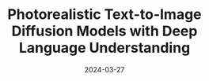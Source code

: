---
layout: seminar-post
title: 'Photorealistic Text-to-Image Diffusion Models with Deep Language Understanding'
subtitle: ''
categories: Computer Vision
tags: ['Image generation']
date: 2024-03-27
pdf_url: 'https://drive.google.com/file/d/13SMCFMjFO8U8Gn7vZCfIc17PFeZc-cCz/preview'
---